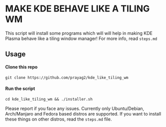 # MAKE KDE BEHAVE LIKE A TILING WM
This script will install some programs which will will help in making KDE Plasma behave like a tiling window manager!
For more info, read `steps.md`

## Usage
#### Clone this repo  
`git clone https://github.com/prayag2/kde_like_tiling_wm`
#### Run the script  
`cd kde_like_tiling_wm && ./installer.sh`

Please report if you face any issues. Currently only Ubuntu/Debian, Arch/Manjaro and Fedora based distros are supported. If you want to install these things on other distros, read the `steps.md` file.
